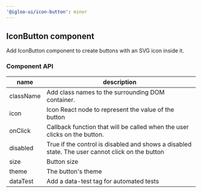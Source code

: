 ```yaml
---
'@igloo-ui/icon-button': minor
---
```


## IconButton component

Add IconButton component to create buttons with an SVG icon inside it.

### Component API

| name      | description                                                                                     |
| --------- | ----------------------------------------------------------------------------------------------- |
| className | Add class names to the surrounding DOM container.                                               |
| icon      | Icon React node to represent the value of the button                                            |
| onClick   | Callback function that will be called when the user clicks on the button.                       |
| disabled  | True if the control is disabled and shows a disabled state. The user cannot click on the button |
| size      | Button size                                                                                     |
| theme     | The button's theme                                                                              |
| dataTest  | Add a data-test tag for automated tests                                                         |
